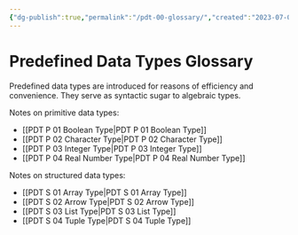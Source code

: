 ```yaml
---
{"dg-publish":true,"permalink":"/pdt-00-glossary/","created":"2023-07-03T14:28:35.191+07:00","updated":"2023-07-19T01:07:50.392+07:00"}
---
```



# Predefined Data Types Glossary

Predefined data types are introduced for reasons of efficiency and convenience.
They serve as syntactic sugar to algebraic types.

Notes on primitive data types:
- [[PDT P 01 Boolean Type\|PDT P 01 Boolean Type]]
- [[PDT P 02 Character Type\|PDT P 02 Character Type]]
- [[PDT P 03 Integer Type\|PDT P 03 Integer Type]]
- [[PDT P 04 Real Number Type\|PDT P 04 Real Number Type]]

Notes on structured data types:
- [[PDT S 01 Array Type\|PDT S 01 Array Type]]
- [[PDT S 02 Arrow Type\|PDT S 02 Arrow Type]]
- [[PDT S 03 List Type\|PDT S 03 List Type]]
- [[PDT S 04 Tuple Type\|PDT S 04 Tuple Type]]